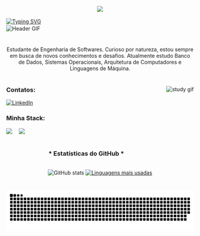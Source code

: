 <p align="center">
  <img src=https://github.com/user-attachments/assets/bcb44156-7ac1-4f97-b451-590cccc1ffc5 />
</p>

<div align="left">
  <a href="https://git.io/typing-svg">
    <img src="https://readme-typing-svg.demolab.com?font=fira+code&pause=1000&color=31F700&width=435&lines=Ol%C3%A1%2C+Eu+sou+o+Heitor+Costa" alt="Typing SVG" />
  </a>
</div>

<img align="center" alt="Header GIF" src="./src/header-gif.gif">

#

<p align="center">
  Estudante de Engenharia de Softwares.  
  Curioso por natureza, estou sempre em busca de novos conhecimentos e desafios.  
  Atualmente estudo Banco de Dados, Sistemas Operacionais, Arquitetura de Computadores e Linguagens de Máquina.
</p>

#

<img align="right" alt="study gif" height="190px" src="./src/study.gif">

<h3 align="left">Contatos:</h3>

[![LinkedIn](https://img.shields.io/badge/-LinkedIn-000?style=for-the-badge&logo=linkedin&logoColor=00FFAA&color:FFF)](https://www.linkedin.com/in/heitor-costa000)

<h3 align="left">Minha Stack:</h3>

<div align="left">
  <img src="https://cdn.jsdelivr.net/gh/devicons/devicon/icons/python/python-original.svg" height="30" />
  <img width="10" />
  <img src="https://cdn.jsdelivr.net/gh/devicons/devicon/icons/javascript/javascript-original.svg" height="30" />
</div>

#

<div align="center">
  <h3>* Estatísticas do GitHub *</h3>
  <br>
  <img src="https://github-readme-stats-git-masterrstaa-rickstaa.vercel.app/api?username=Heitor923&hide_title=true&show_icons=true&include_all_commits=true&count_private=true&line_height=25&hide=issues&bg_color=000&title_color=00FFAA&text_color=FFF&border_radius=3&border_color=005F47&icon_color=00FFAA&theme=jolly" alt="GitHub stats">

  <a href="https://github.com/Heitor923/github-readme-stats">
    <img src="https://github-readme-stats-git-masterrstaa-rickstaa.vercel.app/api/top-langs/?username=Heitor923&line_height=10&card_width=290&layout=compact&hide_title=false&count_private=true&langs_count=4&show_icons=true&title_color=00FFAA&hide=html,scss,less&bg_color=000&text_color=8B8B8B&border_radius=3&border_color=005F47" alt="Linguagens mais usadas">
  </a>
</div>





#

<picture align="center">
  <source media="(prefers-color-scheme: dark)" srcset="https://raw.githubusercontent.com/mari4souza/mari4souza/output/github-contribution-grid-snake-dark.svg">
  <source media="(prefers-color-scheme: light)" srcset="https://raw.githubusercontent.com/mari4souza/mari4souza/output/github-contribution-grid-snake-dark.svg">
  <img align="center" alt="github contribution grid snake animation" src="https://raw.githubusercontent.com/mari4souza/mari4souza/output/github-contribution-grid-snake.svg">
</picture>

</p>
